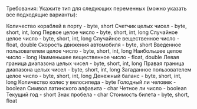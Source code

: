Требования: Укажите тип для следующих переменных (можно указать все подходящие варианты):


Количество кораблей в порту  -  byte, short
Счетчик целых чисел  -  byte, short, int, long
Первое целое число  -  byte, short, int, long
Случайное целое число  -  byte, short, int, long
Случайное вещественное число  -  float, double
Скорость движения автомобиля  -  byte, short
Введенное пользователем целое число  -  byte, short, int, long
Наибольшее целое число  -  long
Наименьшее вещественное число  -  float, double
Левая граница диапазона целых чисел  -  byte, short, int, long
Правая граница диапазона целых чисел  -  byte, short, int, long
Загаданное пользователем целое число  -  byte, short, int, long
Денежный баланс  -  byte, short, int, long
Количество колес у велосипеда  -  byte
Голодный ли человек  -  boolean
Символ латинского алфавита  -  char
Четное ли число  -  boolean
Текущий год  -  short
Знак пробела  -  char
Стоимость билета  -  byte, short, float
